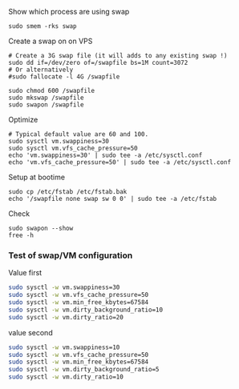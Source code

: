 Show which process are using swap

    sudo smem -rks swap

Create a swap on on VPS


    # Create a 3G swap file (it will adds to any existing swap !)
    sudo dd if=/dev/zero of=/swapfile bs=1M count=3072
    # Or alternatively
    #sudo fallocate -l 4G /swapfile

    sudo chmod 600 /swapfile
    sudo mkswap /swapfile
    sudo swapon /swapfile


Optimize

    # Typical default value are 60 and 100.
    sudo sysctl vm.swappiness=30
    sudo sysctl vm.vfs_cache_pressure=50
    echo 'vm.swappiness=30' | sudo tee -a /etc/sysctl.conf
    echo 'vm.vfs_cache_pressure=50' | sudo tee -a /etc/sysctl.conf

Setup at bootime

    sudo cp /etc/fstab /etc/fstab.bak
    echo '/swapfile none swap sw 0 0' | sudo tee -a /etc/fstab

Check

    sudo swapon --show
    free -h

### Test of swap/VM configuration


Value first

```sh
sudo sysctl -w vm.swappiness=30
sudo sysctl -w vm.vfs_cache_pressure=50
sudo sysctl -w vm.min_free_kbytes=67584
sudo sysctl -w vm.dirty_background_ratio=10
sudo sysctl -w vm.dirty_ratio=20
```

value second

```sh
sudo sysctl -w vm.swappiness=10
sudo sysctl -w vm.vfs_cache_pressure=50
sudo sysctl -w vm.min_free_kbytes=67584
sudo sysctl -w vm.dirty_background_ratio=5
sudo sysctl -w vm.dirty_ratio=10
```

